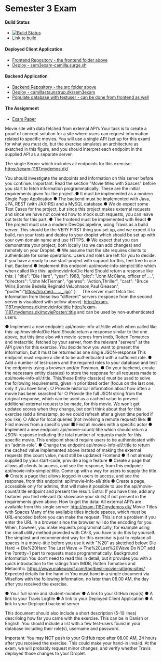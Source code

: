 # Semester 3 Exam


#### Build Status
* [![Build Status](https://travis-ci.org/Castau/3semesterExam.svg?branch=master)](https://travis-ci.org/Castau/3semesterExam)
* [Link to build](https://travis-ci.org/Castau/3semesterExam?utm_medium=notification&utm_source=github_status)

#### Deployed Client Application
* [Frontend Repository - the frontend folder above](https://github.com/Castau/3semesterExam/tree/master/frontend)
* [Deploy - sem3exam-camilla.surge.sh](https://sem3exam-camilla.surge.sh/)

#### Backend Application
* [Backend Repository - the src folder above](https://github.com/Castau/3semesterExam/tree/master/src)
* [Deploy - camillastaunstrup.dk/sem3exam](https://camillastaunstrup.dk/sem3exam/)
* [Populate database with testuser - can be done from frontend as well](https://camillastaunstrup.dk/sem3exam/api/info/testdata)

#### The Assignment
* [Exam Paper](https://docs.google.com/document/d/16N3h0TVzfwPJEr8SwP2l_DAvGsODrjtc13TtTBnjGK8/edit)

Movie site with data fetched from external API’s
Your task is to create a proof of concept solution for a site where users can request information related to specific movies. You will use a single API (set up for this exam) for what you must do, but the exercise simulates an architecture as sketched in this figure, and you should interpret each endpoint in the supplied API as a separate server.

The single Server which includes all endpoints for this exercise: https://exam-1187.mydemos.dk/

You should investigate the endpoints and information on this server before you continue.
Important: Read the section "Movie titles with Spaces" before you start to fetch information programmatically.
These are the initial requirements given for the project.
●	It must be implemented as a modern Single Page Application
●	The backend must be implemented with Java,  JPA, REST (with JAX-RS) and a MySQL database
●	We do expect some Test Cases for the project, but since this project makes external requests and since we have not covered how to mock such requests, you can leave out tests for this part.
●	The frontend must be implemented with React
●	The project must use a modern DevOps pipeline, using Travis as a build server. This should be the VERY FIRST thing you set up, and we expect it to build, run your tests and deploy to your droplet which should be set up with your own domain name and use HTTPS.
●	We expect that you can demonstrate your project, both locally (so we can add changes) and remotely on your Droplet.
●	We assume that the site requires clients to authenticate for some operations. Users and roles are left for you to decide. If you have a ready to use start-project with support for this, feel free to use that.
Backend
●	Implement this endpoint: 	api/movie-info-simple/:title 
which when called like this: 	api/movieInfo/Die Hard
Should return a response like this:
{
  "title": "Die Hard",
  "year": 1988,
  "plot": "John McClane, officer of ….",
  "directors": "John McTiernan",
  "genres": "Action,Thriller",
  "cast": "Bruce Willis,Bonnie Bedelia,Reginald VelJohnson,Paul Gleason",
  "poster":"https://m.med……._.jpg"
}
 
The server must fetch this information from these two "different" servers (response from the second server is visualized with yellow above): 
http://exam-1187.mydemos.dk/movieInfo/:title
http://exam-1187.mydemos.dk/moviePoster/:title
and can be used by non-authenticated users.

●	Implement a new endpoint:	api/movie-info-all/:title 
which when called like this: 	api/movieInfo/Die Hard
Should return a response similar to the one above, but this time also with movie-scores from imdb, Rotten Tomatoes and metacritic, fetched by your server, from the relevant "servers" at the API given for this exercise.
You decide how you want to present the information, but it must be returned as one single JSON-response
This endpoint must require a client to be authenticated with a sufficient role.
●	Add a number of test-users and the required roles to your database and test the endpoints using a browser and/or Postman.
●	On your backend, create the necessary entity class(es) to store the response for all requests made to api/movie-info-all/:title.
This/these Entity class(es) must be used to solve the following requirements, given in prioritized order (focus on the last one, only if you have time):
○	Provide historical information about how often a movie has been searched for
○	Provide the full JSON string from the original response, which can be used as a cached value to prevent additional external request to be made,  for this movie. We won’t get updated scores when they change, but don’t think about that for this exercise (add a timestamp, so we could refresh after a given time period if you like)
○	Allow for local queries (not involving a remote request) like:
■	Find movies from a specific year
■	Find all movies with a specific actor
●	Implement a new endpoint:  api/movie-count/:title
which should return a JSON-response including the total number of requests made for this specific movie.
This endpoint should require users to be authenticated with an “admin-role”. 
●	Change the endpoint api/movie-info-all/:title to return the cached value implemented above instead of making the external requests (the count value, must still be updated)
Frontend
●	If not already supplied by your start-code, provide a login feature
●	Create a page that allows all clients to access, and see the response, from this endpoint: api/movie-info-simple/:title. Come up with a way for users to supply the title
●	Create a page that allows logged-in users to access, and see the response, from this endpoint:
api/movie-info-all/:title 
●	Create a page, accessible only for admins, that will make it possible to use the api/movie-count/:title endpoint and present the result.
Extra: If you have time, add any features you find relevant (to showcase your skills) if not present in the requirements given above.
How to get the data:
All external API’s are available from this single server: http://exam-1187.mydemos.dk/
Movie Titles with Spaces
Many of the available titles include spaces, which must be URL-encoded before you can make the request. This is not a problem if you enter the URL in a browser since the browser will do the encoding for you. When, however,  you make requests programmatically, for example using the small utility method provided with CA-3, you have to do this by yourself.
The simplest and recommended way for this exercise is just to replace all spaces in a movie-title before you  use it with "%20" as sketched below:
Die Hard 	   → Die%20Hard
The Last Wave  → The%20Last%20Wave
Do NOT add the ?pretty=1 part to requests made programmatically.
Background information
You don’t need to read this in detail, but it provides you with a quick introduction to the ratings from IMDB, Rotten Tomatoes and Metacritic.
https://www.makeuseof.com/tag/best-movie-ratings-sites/ 
Expected details for the hand-in
You must hand in a single document via Wiseflow with the following information, no later than 08.00 AM, the day after you received the exercise. 

●	Your full name and student-number
●	A link to your GitHub repo(s)
●	A link to your Travis Logfile
●	A link to your Deployed Client Application
●	A link to your Deployed backend server

This document should also include a short description (5-10 lines) describing how far you came with the exercise. This can be in Danish or English. You should include a list with a few test-users found in your database including their role(s), username and password.

Important:
You may NOT push to your GitHub repo after 08.00 AM, 24 hours after you received the exercise. This could make your hand-in invalid. At the exam, we will probably request minor changes, and verify whether Travis deployed those changes to your Droplet.





